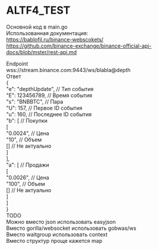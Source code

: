 # ALTF4_TEST
Основной код в main.go  
Использованная документация:  
https://bablofil.ru/binance-webscokets/  
https://github.com/binance-exchange/binance-official-api-docs/blob/mster/rest-api.md  

Endpoint  
  wss://stream.binance.com:9443/ws/blabla@depth  
Ответ  
  {  
  "e": "depthUpdate", // Тип события  
  "E": 123456789,     // Время события  
  "s": "BNBBTC",      // Пара  
  "U": 157,           // Первое ID события  
  "u": 160,           // Последнее ID события  
  "b": [              // Покупки  
    [  
      "0.0024",       // Цена  
      "10",         // Объем  
      []              // Не актуально  
    ]  
  ],  
  "a": [              // Продажи  
    [  
      "0.0026",       // Цена  
      "100",          // Объем  
      []              // Не актуально  
    ]  
  ]  
}  
TODO   
  Можно вместо json использовать easyjson  
  Вместо gorilla/websocket использовать gobwas/ws  
  Вместо waitgroup использовать context  
  Вместо структур проще кажется map  
  
  
